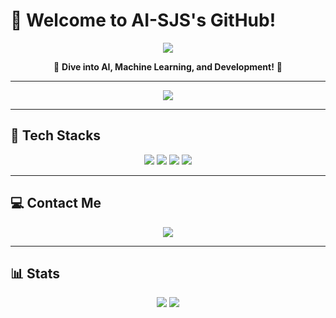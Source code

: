 # 👋 Welcome to AI-SJS's GitHub!

<div align="center">
  <img src="https://capsule-render.vercel.app/api?type=waving&color=gradient&height=180&section=header&text=AI-SJS's%20GitHub&fontSize=45&fontAlign=50&animation=fadeIn" />
  <p>
    🌟 <b>Dive into AI, Machine Learning, and Development!</b> 🌟
  </p>
  
</div>

---

<div align="center">
  <img src="https://readme-typing-svg.demolab.com?font=Fira+Code&size=24&duration=4000&pause=1000&color=F7931E&center=true&vCenter=true&width=600&lines=Welcome+to+My+GitHub!;AI+%26+Machine+Learning+Enthusiast;Open+to+Collaboration+%26+Learning!;Explore+My+Projects!+🚀" />
</div>

---

## 🚀 **Tech Stacks**

<div align="center">
  <img src="https://img.shields.io/badge/Python-3776AB?style=for-the-badge&logo=python&logoColor=white" />
  <img src="https://img.shields.io/badge/PyTorch-EE4C2C?style=for-the-badge&logo=pytorch&logoColor=white" />
  <img src="https://img.shields.io/badge/Java-007396?style=for-the-badge&logo=java&logoColor=white" />
  <img src="https://img.shields.io/badge/Android%20Studio-3DDC84?style=for-the-badge&logo=androidstudio&logoColor=white" />
</div>

---

## 💻 **Contact Me**

<div align="center">
  <a href="mailto:ai-sjs@example.com">
    <img src="https://img.shields.io/badge/Gmail-D14836?style=for-the-badge&logo=gmail&logoColor=white" />
  </a>
</div>

---

## 📊 **Stats**

<div align="center">
  <img src="https://github-readme-stats.vercel.app/api?username=AI-SJS&show_icons=true&theme=radical" />
  <img src="https://github-readme-streak-stats.herokuapp.com?user=AI-SJS&theme=radical" />
</div>
